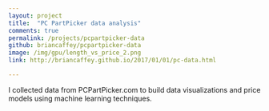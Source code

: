 ```yaml
---
layout: project
title:  "PC PartPicker data analysis"
comments: true
permalink: /projects/pcpartpicker-data
github: briancaffey/pcpartpicker-data
image: /img/gpu/length_vs_price_2.png
link: http://briancaffey.github.io/2017/01/01/pc-data.html

---
```


I collected data from PCPartPicker.com to build data visualizations and price models using machine learning techniques. 